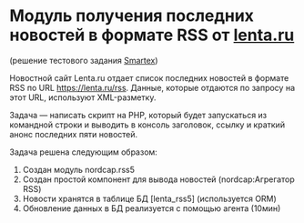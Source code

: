 # Модуль получения последних новостей в формате RSS от [lenta.ru](https://lenta.ru/rss)
(решение тестового задания [Smartex](https://github.com/smartex/php-test-assignment-v2))

Новостной сайт Lenta.ru отдает список последних новостей в формате RSS по URL https://lenta.ru/rss. Данные, которые отдаются по запросу на этот URL, используют XML-разметку.

Задача — написать скрипт на PHP, который будет запускаться из командной строки и выводить в консоль заголовок, ссылку и краткий анонс последних пяти новостей.

Задача решена следующим образом:

1. Создан модуль nordcap.rss5
2. Создан простой компонент для вывода новостей (nordcap:Агрегатор RSS)
3. Новости хранятся в таблице БД [lenta_rss5] (используется ORM)
4. Обновление данных в БД реализуется с помощью агента (10мин)
